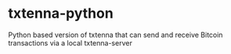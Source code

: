 # txtenna-python
Python based version of txtenna that can send and receive Bitcoin transactions via a local txtenna-server
